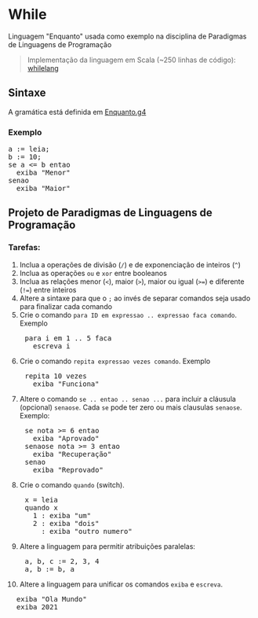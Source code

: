 While
=====

Linguagem "Enquanto" usada como exemplo na disciplina de Paradigmas de Linguagens de Programação

> Implementação da linguagem em Scala (~250 linhas de código): [whilelang](http://github.com/lrlucena/whilelang)

## Sintaxe

A gramática está definida em [Enquanto.g4](https://github.com/lrlucena/While/blob/master/src/plp/enquanto/parser/Enquanto.g4)

### Exemplo

<pre lang="Scala">
a := leia;
b := 10;
se a <= b entao
  exiba "Menor"
senao
  exiba "Maior"
</pre>

## Projeto de Paradigmas de Linguagens de Programação

### Tarefas:
1. Inclua a operações de divisão (`/`) e de exponenciação de inteiros (`^`)
2. Inclua as operações `ou` e `xor` entre booleanos
3. Inclua as relações menor (`<`), maior (`>`), maior ou igual (`>=`) e diferente (`!=`) entre inteiros
4. Altere a sintaxe para que o `;` ao invés de separar comandos seja usado para finalizar cada comando  
5. Crie o comando `para ID em expressao .. expressao faca comando`. Exemplo
<pre lang="scala">
    para i em 1 .. 5 faca
      escreva i
</pre>
6. Crie o comando `repita expressao vezes comando`. Exemplo
<pre lang="scala">
    repita 10 vezes
      exiba "Funciona"
</pre>
7. Altere o comando `se .. entao .. senao ...` para incluir a cláusula (opcional) `senaose`. Cada `se` pode ter zero ou mais clausulas `senaose`. Exemplo:
<pre lang="scala">
    se nota >= 6 entao
      exiba "Aprovado"
    senaose nota >= 3 entao
      exiba "Recuperação"
    senao
      exiba "Reprovado"
</pre>

8. Crie o comando `quando` (switch).
<pre lang="scala">
    x = leia
    quando x
      1 : exiba "um"
      2 : exiba "dois"
      _ : exiba "outro numero"
</pre>

9. Altere a linguagem para permitir atribuições paralelas:
<pre lang="scala">
    a, b, c := 2, 3, 4
    a, b := b, a
</pre>
  
10. Altere a linguagem para unificar os comandos `exiba` e `escreva`.
<pre lang="scala">
  exiba "Ola Mundo"
  exiba 2021
</pre>
